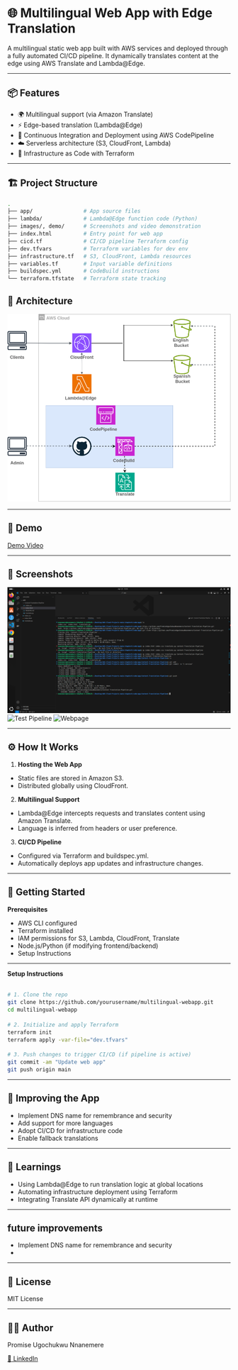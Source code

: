 # 🌐 Multilingual Web App with Edge Translation

A multilingual static web app built with AWS services and deployed through a fully automated CI/CD pipeline. It dynamically translates content at the edge using AWS Translate and Lambda@Edge.

---

## 📦 Features

- 🌍 Multilingual support (via Amazon Translate)
- ⚡ Edge-based translation (Lambda@Edge)
- 🚀 Continuous Integration and Deployment using AWS CodePipeline
- ☁️ Serverless architecture (S3, CloudFront, Lambda)
- 🔧 Infrastructure as Code with Terraform

---

## 🏗️ Project Structure

```bash
.
├── app/                # App source files
├── lambda/             # Lambda@Edge function code (Python)
├── images/, demo/      # Screenshots and video demonstration
├── index.html          # Entry point for web app
├── cicd.tf             # CI/CD pipeline Terraform config
├── dev.tfvars          # Terraform variables for dev env
├── infrastructure.tf   # S3, CloudFront, Lambda resources
├── variables.tf        # Input variable definitions
├── buildspec.yml       # CodeBuild instructions
└── terraform.tfstate   # Terraform state tracking

```

## 🧱 Architecture

![Architecture](images/architecture.png)

--- 

## 🎥 Demo

[Demo Video](demo/content_translation_pipeline.webm)

--- 

## 📸 Screenshots

![Auto Trigger Check](images/Auto_Trigger_Check.png)
![Test Pipeline](Test_Pipeline)
![Webpage](webpage.png)

---

## ⚙️ How It Works

1. **Hosting the Web App**

- Static files are stored in Amazon S3.
- Distributed globally using CloudFront.

2. **Multilingual Support**

- Lambda@Edge intercepts requests and translates content using Amazon Translate.
- Language is inferred from headers or user preference.

3. **CI/CD Pipeline**

- Configured via Terraform and buildspec.yml.
- Automatically deploys app updates and infrastructure changes.

---

## 🚀 Getting Started

**Prerequisites**

- AWS CLI configured
- Terraform installed
- IAM permissions for S3, Lambda, CloudFront, Translate
- Node.js/Python (if modifying frontend/backend)
- Setup Instructions

--- 

**Setup Instructions**

```bash

# 1. Clone the repo
git clone https://github.com/yourusername/multilingual-webapp.git
cd multilingual-webapp

# 2. Initialize and apply Terraform
terraform init
terraform apply -var-file="dev.tfvars"

# 3. Push changes to trigger CI/CD (if pipeline is active)
git commit -am "Update web app"
git push origin main

```
---

## 🔁 Improving the App

- Implement DNS name for remembrance and security
- Add support for more languages
- Adopt CI/CD for infrastructure code
- Enable fallback translations

--- 

## 🧠 Learnings

- Using Lambda@Edge to run translation logic at global locations
- Automating infrastructure deployment using Terraform
- Integrating Translate API dynamically at runtime

---

## future improvements

- Implement DNS name for remembrance and security
- 

---

## 🪪 License

MIT License

---

## 🙋‍♂️ Author

Promise Ugochukwu Nnanemere

[🔗 LinkedIn](https://linkedin.com/in/promiseugochukwunnanemere)
